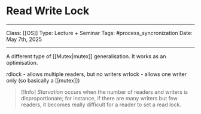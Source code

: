 # Read Write Lock
___
Class: [[OS]]
Type: Lecture + Seminar
Tags: #process_syncronization
Date: May 7th, 2025
___

A different type of [[Mutex|mutex]] generalisation. It works as an optimisation.

rdlock - allows multiple readers, but no writers
wrlock - allows one writer only (so basically a [[mutex]])

>[!Info]
*Starvation* occurs when the number of readers and writers is disproportionate; for instance, if there are many writers but few readers, it becomes really difficult for a reader to set a read lock.
